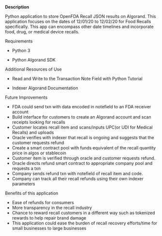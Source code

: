 **Description**

Python application to store OpenFDA Recall JSON results on Algorand. This application focuses on the dates of 12/01/20 to 12/02/20 for Food Recalls specifically. This app can encompass other date timelines and incorporate food, drug, or medical device recalls.

Requirements

- Python 3

- Python Algorand SDK

Additional Resources of Use

- Read and Write to the Transaction Note Field with Python Tutorial

- Indexer Algorand Documentation

Future Improvements

- FDA could send txn with data encoded in notefield to an FDA receiver account
- Build interface for customers to create an Algorand account and scan receipts looking for recalls
- Customer locates recall item and scans/inputs UPC(or UDI for Medical Recalls) and uploads
- Oracle verifies with indexer that recall is ongoing and suggests that the customer requests refund
- Create a smart contract pool with funds equivalent of the recall quantity price in algos or stablecoin
- Customer item is verified through oracle and customer requests refund.
- Oracle directs refund smart contract to appropriate company pool and requests a txn
- Company sends refund txn with notefield of recall item and code.
- Company can track all their recall refunds using their own indexer parameters

Benefits of this application

- Ease of refunds for consumers
- More transparency in the recall industry
- Chance to reward recall customers in a different way such as tokenized rewards to help repair brand damage
- This application could ease the burden of recall recovery efforts/time for small businesses to large businesses
